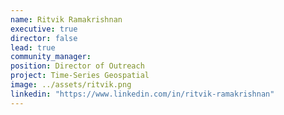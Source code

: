```yaml
---
name: Ritvik Ramakrishnan
executive: true
director: false
lead: true
community_manager:   
position: Director of Outreach
project: Time-Series Geospatial
image: ../assets/ritvik.png
linkedin: "https://www.linkedin.com/in/ritvik-ramakrishnan"
---
```

